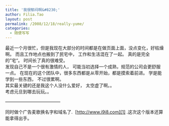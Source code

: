 ```yaml
---
title: '我很郁闷啊&#8230;'
author: Filia.Tao
layout: post
permalink: /2008/12/18/really-yume/
categories:
  - 随便写写
---
```

最近一个月很忙，但是我现在大部分的时间都是在做页面上面，没点变化，好枯燥啊。 而且工作地点也搬到了民宅中， 工作和生活混在了一起。 真的是完全的”宅“。 时间长了真的很难受。  
发现自己不是一个很有激情的人， 可能当初选择一个成熟，规范的公司会更舒服一点。 在现在的这个团队中，很多东西都是从零开始，都是摸索着前进。 学是能学到一些东西， 不过很累啊。  
其实最关键的还是我这个人没什么爱好， 太空虚了啊。。  
考虑元旦到哪去玩玩。。

&#8212;&#8212;&#8212;&#8212;&#8212;&#8212;&#8212;&#8212;&#8212;&#8212;&#8212;&#8212;&#8211;

同时做个广告麦歌换名字和域名了.  [http://www.i9i8.com][1] .这次这个版本还算能拿得出手。

 [1]: http://www.i9i8.com "爱就爱吧"
